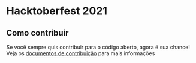 # Hacktoberfest 2021

## Como contribuir
Se você sempre quis contribuir para o código aberto, agora é sua chance!  
Veja os [documentos de contribuição](CONTRIBUTING.md) para mais informações

